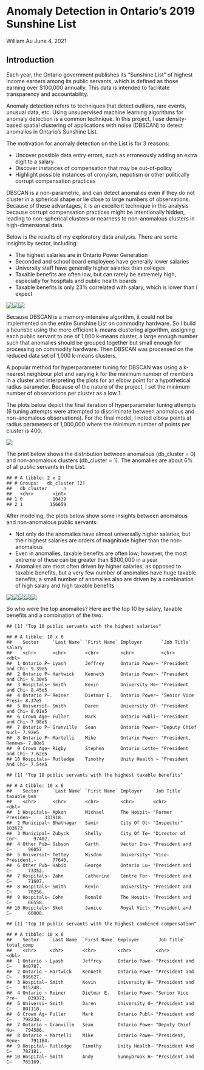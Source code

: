 Anomaly Detection in Ontario’s 2019 Sunshine List
================
William Au
June 4, 2021

## Introduction

Each year, the Ontario government publishes its “Sunshine List” of
highest income earners among its public servants, which is defined as
those earning over $100,000 annually. This data is intended to
facilitate transparency and accountability.

Anomaly detection refers to techniques that detect outliers, rare
events, unusual data, etc. Using unsupervised machine learning
algorithms for anomaly detection is a common technique. In this project,
I use density-based spatial clustering of applications with noise
(DBSCAN) to detect anomalies in Ontario’s Sunshine List.

The motivation for anomaly detection on the List is for 3 reasons:

  - Uncover possible data entry errors, such as erroneously adding an
    extra digit to a salary
  - Discover instances of compensation that may be out-of-policy
  - Highlight possible instances of cronyism, nepotism or other
    politically corrupt compensation practices

DBSCAN is a non-parametric, and can detect anomalies even if they do not
cluster in a spherical shape or lie close to large numbers of
observations. Because of these advantages, it is an excellent technique
in this analysis because corrupt compensation practices might be
intentionally hidden, leading to non-spherical clusters or nearness to
non-anomalous clusters in high-dimensional data.

Below is the results of my exploratory data analysis. There are some
insights by sector, including:

  - The highest salaries are in Ontario Power Generation
  - Seconded and school board employees have generally lower salaries
  - University staff have generally higher salaries than colleges
  - Taxable benefits are often low, but can rarely be extremely high,
    especially for hospitals and public health boards
  - Taxable benefits is only 23% correlated with salary, which is lower
    than I expect

![](detect_anomaly_data_viz_sunshine_list_files/figure-gfm/eda-1.png)<!-- -->![](detect_anomaly_data_viz_sunshine_list_files/figure-gfm/eda-2.png)<!-- -->![](detect_anomaly_data_viz_sunshine_list_files/figure-gfm/eda-3.png)<!-- -->

Because DBSCAN is a memory-intensive algorithm, it could not be
implemented on the entire Sunshine List on commodity hardware. So I
build a heuristic using the more efficient k-means clustering algorithm,
assigning each public servant to one of 1,000 k-means cluster, a large
enough number such that anomalies should be grouped together but small
enough for processing on commodity hardware. Then DBSCAN was processed
on the reduced data set of 1,000 k-means clusters.

A popular method for hyperparameter tuning for DBSCAN was using a
k-nearest neighbour plot and varying k for the minimum number of members
in a cluster and interpreting the plots for an elbow point for a
hypothetical radius parameter. Because of the nature of the project, I
set the minimum number of observations per cluster as a low 1.

The plots below depict the final iteration of hyperparameter tuning
attempts (6 tuning attempts were attempted to discriminate between
anomalous and non-anomalous observations). For the final model, I noted
elbow points at radius parameters of 1,000,000 where the minimum number
of points per cluster is 400.

![](detect_anomaly_data_viz_sunshine_list_files/figure-gfm/trans_tune-1.png)<!-- -->

The print below shows the distribution between anomalous (db\_cluster =
0) and non-anomalous clusters (db\_cluster = 1). The anomalies are about
6% of all public servants in the List.

    ## # A tibble: 2 x 2
    ## # Groups:   db_cluster [2]
    ##   db_cluster      n
    ##   <chr>       <int>
    ## 1 0           10439
    ## 2 1          156659

After modeling, the plots below show some insights between anomalous and
non-anomalous public servants:

  - Not only do the anomalies have almost universally higher salaries,
    but their highest salaries are orders of magnitude higher than the
    non-anomalous
  - Even in anomalies, taxable benefits are often low; however, the most
    extreme of these can be greater than $300,000 in a year
  - Anomalies are most often driven by higher salaries, as opposed to
    taxable benefits, but a very few number of anomalies have huge
    taxable benefits; a small number of anomalies also are driven by a
    combination of high salary and high taxable benefits

![](detect_anomaly_data_viz_sunshine_list_files/figure-gfm/viz-1.png)<!-- -->![](detect_anomaly_data_viz_sunshine_list_files/figure-gfm/viz-2.png)<!-- -->![](detect_anomaly_data_viz_sunshine_list_files/figure-gfm/viz-3.png)<!-- -->![](detect_anomaly_data_viz_sunshine_list_files/figure-gfm/viz-4.png)<!-- -->![](detect_anomaly_data_viz_sunshine_list_files/figure-gfm/viz-5.png)<!-- -->

So who were the top anomalies? Here are the top 10 by salary, taxable
benefits and a combination of the two.

    ## [1] "Top 10 public servants with the highest salaries"

    ## # A tibble: 10 x 6
    ##    Sector     `Last Name` `First Name` Employer       `Job Title`         salary
    ##    <chr>      <chr>       <chr>        <chr>          <chr>                <dbl>
    ##  1 Ontario P~ Lyash       Jeffrey      Ontario Power~ "President and Chi~ 9.39e5
    ##  2 Ontario P~ Hartwick    Kenneth      Ontario Power~ "President and Chi~ 9.30e5
    ##  3 Hospitals~ Smith       Kevin        University He~ "President and Chi~ 8.45e5
    ##  4 Ontario P~ Reiner      Dietmar E.   Ontario Power~ "Senior Vice Presi~ 8.37e5
    ##  5 Universit~ Smith       Daren        University Of~ "President and Chi~ 8.01e5
    ##  6 Crown Age~ Fuller      Mark         Ontario Publi~ "President and Chi~ 7.98e5
    ##  7 Ontario P~ Granville   Sean         Ontario Power~ "Deputy Chief Nucl~ 7.92e5
    ##  8 Ontario P~ Martelli    Mike         Ontario Power~ "President, Renewa~ 7.88e5
    ##  9 Crown Age~ Rigby       Stephen      Ontario Lotte~ "President and Chi~ 7.62e5
    ## 10 Hospitals~ Rutledge    Timothy      Unity Health ~ "President And Chi~ 7.54e5

    ## [1] "Top 10 public servants with the highest taxable benefits"

    ## # A tibble: 10 x 6
    ##    Sector     `Last Name` `First Name` Employer    `Job Title`       taxable_ben
    ##    <chr>      <chr>       <chr>        <chr>       <chr>                   <dbl>
    ##  1 Hospitals~ Apkon       Michael      The Hospit~ "Former Presiden~     333918.
    ##  2 Municipal~ Bhatnagar   Samir        City Of Ot~ "Inspector"           103673 
    ##  3 Municipal~ Zubyck      Shelly       City Of Te~ "Director of Cor~      97402.
    ##  4 Other Pub~ Gibson      Garth        Vector Ins~ "President and C~      96057 
    ##  5 Universit~ Tettey      Wisdom       University~ "Vice-President,~      77640.
    ##  6 Other Pub~ Habib       George       Ontario Lu~ "President and C~      73352.
    ##  7 Hospitals~ Zahn        Catherine    Centre For~ "President and C~      71607.
    ##  8 Hospitals~ Smith       Kevin        University~ "President and C~      70256.
    ##  9 Hospitals~ Cohn        Ronald       The Hospit~ "President and C~      66558.
    ## 10 Hospitals~ Skot        Janice       Royal Vict~ "President and C~      60808.

    ## [1] "Top 10 public servants with the highest combined compensation"

    ## # A tibble: 10 x 6
    ##    Sector    `Last Name` `First Name` Employer      `Job Title`       total_comp
    ##    <chr>     <chr>       <chr>        <chr>         <chr>                  <dbl>
    ##  1 Ontario ~ Lyash       Jeffrey      Ontario Powe~ "President and C~    940787.
    ##  2 Ontario ~ Hartwick    Kenneth      Ontario Powe~ "President and C~    936627.
    ##  3 Hospital~ Smith       Kevin        University H~ "President and C~    915248.
    ##  4 Ontario ~ Reiner      Dietmar E.   Ontario Powe~ "Senior Vice Pre~    839373.
    ##  5 Universi~ Smith       Daren        University O~ "President and C~    801110.
    ##  6 Crown Ag~ Fuller      Mark         Ontario Publ~ "President and C~    798238.
    ##  7 Ontario ~ Granville   Sean         Ontario Powe~ "Deputy Chief Nu~    794586.
    ##  8 Ontario ~ Martelli    Mike         Ontario Powe~ "President, Rene~    791164.
    ##  9 Hospital~ Rutledge    Timothy      Unity Health~ "President And C~    782181.
    ## 10 Hospital~ Smith       Andy         Sunnybrook H~ "President and C~    765169.
